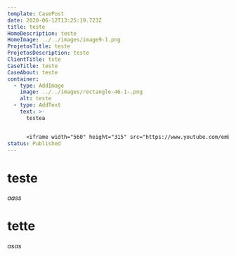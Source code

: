 ```yaml
---
template: CasePost
date: 2020-06-12T13:25:19.723Z
title: teste
HomeDescription: teste
HomeImage: ../../images/image9-1.png
ProjetosTitle: teste
ProjetosDescription: teste
ClientTitle: tste
CaseTitle: teste
CaseAbout: teste
container:
  - type: AddImage
    image: ../../images/rectangle-46-1-.png
    alt: teste
  - type: AddText
    text: >-
      testea


      <iframe width="560" height="315" src="https://www.youtube.com/embed/Fe2eHypip0Q" frameborder="0" allow="accelerometer; autoplay; encrypted-media; gyroscope; picture-in-picture" allowfullscreen></iframe>
status: Published
---
```

# teste

###### aass

# tette

###### asas